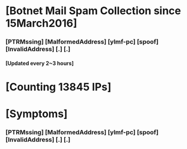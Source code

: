 # [Botnet Mail Spam Collection since 15March2016]
### [PTRMssing] [MalformedAddress] [ylmf-pc] [spoof] [InvalidAddress] [.] [.]
#### [Updated every 2~3 hours]

# [Counting 13845 IPs]

# [Symptoms] 
###   [PTRMssing] [MalformedAddress] [ylmf-pc] [spoof] [InvalidAddress] [.] [.]

